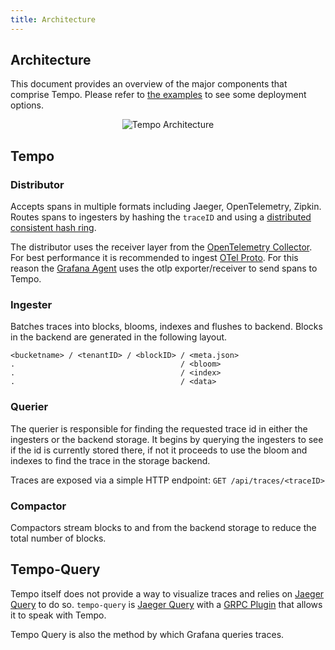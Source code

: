 ```yaml
---
title: Architecture
---
```


## Architecture

This document provides an overview of the major components that comprise Tempo.  Please refer to [the examples](https://github.com/grafana/tempo/tree/master/example) to see some deployment options.

<p align="center"><img src="../tempo_arch.png" alt="Tempo Architecture"></p>

## Tempo

### Distributor

Accepts spans in multiple formats including Jaeger, OpenTelemetry, Zipkin.
Routes spans to ingesters by hashing the `traceID` and using a [distributed consistent hash ring](consistent-hash-ring.md).

The distributor uses the receiver layer from the [OpenTelemetry Collector](https://github.com/open-telemetry/opentelemetry-collector).
For best performance it is recommended to ingest [OTel Proto](https://github.com/open-telemetry/opentelemetry-proto).  For this reason
the [Grafana Agent](https://github.com/grafana/agent) uses the otlp exporter/receiver to send spans to Tempo.

### Ingester

Batches traces into blocks, blooms, indexes and flushes to backend.  Blocks in the backend are generated in the following layout.

```
<bucketname> / <tenantID> / <blockID> / <meta.json>
.                                     / <bloom>
.                                     / <index>
.                                     / <data>
```

### Querier

The querier is responsible for finding the requested trace id in either the ingesters or the backend storage.  It begins by querying the ingesters to see if the id is currently stored there, if not it proceeds to use the bloom and indexes to find the trace in the storage backend.

Traces are exposed via a simple HTTP endpoint:
`GET /api/traces/<traceID>`

### Compactor

Compactors stream blocks to and from the backend storage to reduce the total number of blocks.

## Tempo-Query
Tempo itself does not provide a way to visualize traces and relies on [Jaeger Query](https://www.jaegertracing.io/docs/1.19/deployment/#query-service--ui) to do so.  `tempo-query` is [Jaeger Query](https://www.jaegertracing.io/docs/1.19/deployment/#query-service--ui) with a [GRPC Plugin](https://github.com/jaegertracing/jaeger/tree/master/plugin/storage/grpc) that allows it to speak with Tempo.

Tempo Query is also the method by which Grafana queries traces.
